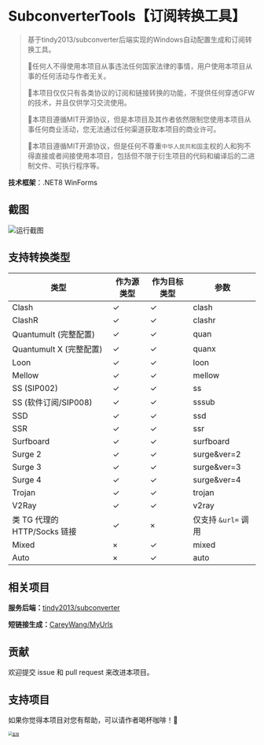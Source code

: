 ﻿# SubconverterTools【订阅转换工具】

> 基于tindy2013/subconverter后端实现的Windows自动配置生成和订阅转换工具。
>
> 📌任何人不得使用本项目从事违法任何国家法律的事情，用户使用本项目从事的任何活动与作者无关。
>
> 📌本项目仅仅只有各类协议的订阅和链接转换的功能，不提供任何穿透GFW的技术，并且仅供学习交流使用。
>
> 📌本项目遵循MIT开源协议，但是本项目及其作者依然限制您使用本项目从事任何商业活动，您无法通过任何渠道获取本项目的商业许可。
>
> 📌本项目遵循MIT开源协议，但是任何不尊重`中华人民共和国`主权的人和狗不得直接或者间接使用本项目，包括但不限于衍生项目的代码和编译后的二进制文件、可执行程序等。

**技术框架**：.NET8 WinForms



## 截图

![运行截图](https://image-markdown-s3.zerodeng.net/2024/09/e2bba8ab8f647dcccb8a1e04365d54b4.png)



## 支持转换类型

| 类型                         | 作为源类型 | 作为目标类型 | 参数                |
| ---------------------------- | ---------- | ------------ | ------------------- |
| Clash                        | ✓          | ✓            | clash               |
| ClashR                       | ✓          | ✓            | clashr              |
| Quantumult (完整配置)        | ✓          | ✓            | quan                |
| Quantumult X (完整配置)      | ✓          | ✓            | quanx               |
| Loon                         | ✓          | ✓            | loon                |
| Mellow                       | ✓          | ✓            | mellow              |
| SS (SIP002)                  | ✓          | ✓            | ss                  |
| SS (软件订阅/SIP008)         | ✓          | ✓            | sssub               |
| SSD                          | ✓          | ✓            | ssd                 |
| SSR                          | ✓          | ✓            | ssr                 |
| Surfboard                    | ✓          | ✓            | surfboard           |
| Surge 2                      | ✓          | ✓            | surge&ver=2         |
| Surge 3                      | ✓          | ✓            | surge&ver=3         |
| Surge 4                      | ✓          | ✓            | surge&ver=4         |
| Trojan                       | ✓          | ✓            | trojan              |
| V2Ray                        | ✓          | ✓            | v2ray               |
| 类 TG 代理的 HTTP/Socks 链接 | ✓          | ×            | 仅支持 `&url=` 调用 |
| Mixed                        | ×          | ✓            | mixed               |
| Auto                         | ×          | ✓            | auto                |



## 相关项目

**服务后端：**[tindy2013/subconverter](https://github.com/tindy2013/subconverter)

**短链接生成：**[CareyWang/MyUrls](https://github.com/CareyWang/MyUrls)



## 贡献

欢迎提交 issue 和 pull request 来改进本项目。



## 支持项目

如果你觉得本项目对您有帮助，可以请作者喝杯咖啡！🎉

 [<img src="https://camo.githubusercontent.com/6cd48c097d2b246528c73120fe878fd2fc6610dc7e288b052f7d5b581a7544c2/687474703a2f2f696d672e71696e69752e7a65726f64656e672e636f6d2f696d672f3230323430363131323033383432342e6a7067" alt="支持" style="zoom:50%;" />](https://camo.githubusercontent.com/6cd48c097d2b246528c73120fe878fd2fc6610dc7e288b052f7d5b581a7544c2/687474703a2f2f696d672e71696e69752e7a65726f64656e672e636f6d2f696d672f3230323430363131323033383432342e6a7067)